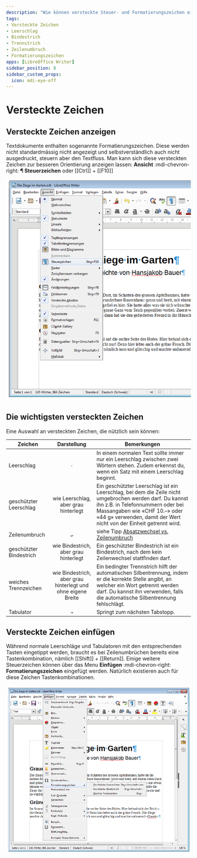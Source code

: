 ```yaml
---
description: "Wie können versteckte Steuer- und Formatierungszeichen eingefügt und angezeigt werden? Was bewirken sie?"
tags:
- Versteckte Zeichen
- Leerschlag
- Bindestrich
- Trennstrich
- Zeilenumbruch
- Formatierungszeichen
apps: [LibreOffice Writer]
sidebar_position: 8
sidebar_custom_props:
  icon: mdi-eye-off
---
```


# Versteckte Zeichen



## Versteckte Zeichen anzeigen

Textdokumente enthalten sogenannte Formatierungszeichen. Diese werden nicht standardmässig nicht angezeigt und selbstverständlich auch nicht ausgedruckt, steuern aber den Textfluss. Man kann sich diese versteckten Zeichen zur besseren Orientierung anzeigen lassen: __Ansicht__ :mdi-chevron-right: __¶ Steuerzeichen__ oder [[Ctrl]] + [[F10]]

![Versteckte Zeichen ein- und ausblenden](./images/screenshot.lo.png)


## Die wichtigsten versteckten Zeichen

Eine Auswahl an versteckten Zeichen, die nützlich sein können:

| Zeichen                 |                         Darstellung                          | Bemerkungen                                                                                                                                                                                                                                                   |
| ----------------------- | :----------------------------------------------------------: | ------------------------------------------------------------------------------------------------------------------------------------------------------------------------------------------------------------------------------------------------------------- |
| Leerschlag              |                    <code>&middot;</code>                     | In einem normalen Text sollte immer nur ein Leerschlag zwischen zwei Wörtern stehen. Zudem erkennst du, wenn ein Satz mit einem Leerschlag beginnt.                                                                                                           |
| geschützter Leerschlag  |             wie Leerschlag, aber grau hinterlegt             | Ein geschützter Leerschlag ist ein Leerschlag, bei dem die Zeile nicht umgebrochen werden darf. Du kannst ihn z.B. in Telefonnummern oder bei Massangaben wie «CHF&nbsp;10.–» oder «44&nbsp;g» verwenden, damit der Wert nicht von der Einheit getrennt wird. |
| Zeilenumbruch           |                     <code>&#8629;</code>                     | siehe Tipp [Absatzwechsel vs. Zeilenumbruch](../../allgemein/absatz-vs-zeilenwechsel)                                                                                                                                                                         |
| geschützter Bindestrich |            wie Bindestrich, aber grau hinterlegt             | Ein geschützter Bindestrich ist ein Bindestrich, nach dem kein Zeilenwechsel stattfinden darf.                                                                                                                                                                |
| weiches Trennzeichen    | wie Bindestrich, aber grau hinterlegt und ohne eigene Breite | Ein bedingter Trennstrich hilft der automatischen Silbentrennung, indem er die korrekte Stelle angibt, an welcher ein Wort getrennt werden darf. Du kannst ihn verwenden, falls die automatische Silbentrennung fehlschlägt.                                  |
| Tabulator               |                     <code>&#8594;</code>                     | Springt zum nächsten Tabstopp.                                                                                                                                                                                                                                |


## Versteckte Zeichen einfügen
Während normale Leerschläge und Tabulatoren mit den entsprechenden Tasten eingetippt werden, braucht es bei Zeilenumbrüchen bereits eine Tastenkombination, nämlich [[Shift]] + [[Return]]. Einige weitere Steuerzeichen können über das Menu __Einfügen__ :mdi-chevron-right: __Formatierungszeichen__ eingefügt werden. Natürlich existieren auch für diese Zeichen Tastenkombinationen.

![Formatierungszeichen einfügen](./images/einfuegen.lo.png)
